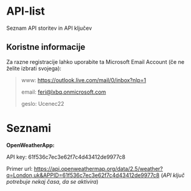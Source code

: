 # API-list
Seznam API storitev in API ključev

## Koristne informacije
Za razne registracije lahko uporabite ta Microsoft Email Account (če ne želite izbrati svojega):
> www: https://outlook.live.com/mail/0/inbox?nlp=1
> 
> email: feri@lxbq.onmicrosoft.com
> 
> geslo: Ucenec22

# Seznami

**OpenWeatherApp:**

API key: 61f536c7ec3e62f7c4d43412de9977c8

Primer url: https://api.openweathermap.org/data/2.5/weather?q=London,uk&APPID=61f536c7ec3e62f7c4d43412de9977c8 (_API ključ potrebuje nekaj časa, da se aktivira_)
